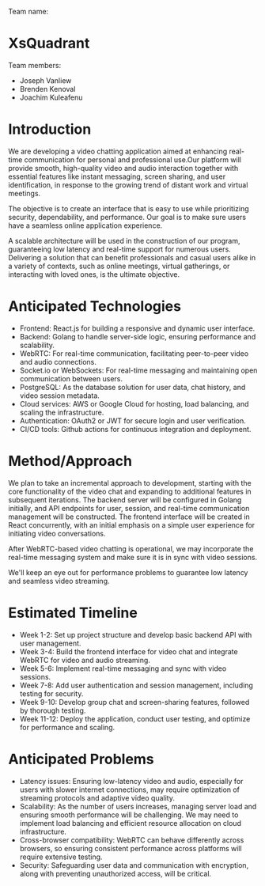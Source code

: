 Team name:
# XsQuadrant

Team members:
- Joseph Vanliew
- Brenden Kenoval
- Joachim Kuleafenu

# Introduction

We are developing a video chatting application aimed at enhancing real-time communication for personal and professional use.Our platform will provide smooth, high-quality video and audio interaction together with essential features like instant messaging, screen sharing, and user identification, in response to the growing trend of distant work and virtual meetings.

The objective is to create an interface that is easy to use while prioritizing security, dependability, and performance. Our goal is to make sure users have a seamless online application experience.

A scalable architecture will be used in the construction of our program, guaranteeing low latency and real-time support for numerous users. Delivering a solution that can benefit professionals and casual users alike in a variety of contexts, such as online meetings, virtual gatherings, or interacting with loved ones, is the ultimate objective.

# Anticipated Technologies

- Frontend: React.js for building a responsive and dynamic user interface.
- Backend: Golang to handle server-side logic, ensuring performance and scalability.
- WebRTC: For real-time communication, facilitating peer-to-peer video and audio connections.
- Socket.io or WebSockets: For real-time messaging and maintaining open communication between users.
- PostgreSQL: As the database solution for user data, chat history, and video session metadata.
- Cloud services: AWS or Google Cloud for hosting, load balancing, and scaling the infrastructure.
- Authentication: OAuth2 or JWT for secure login and user verification.
- CI/CD tools: Github actions for continuous integration and deployment.

# Method/Approach

We plan to take an incremental approach to development, starting with the core functionality of the video chat and expanding to additional features in subsequent iterations. The backend server will be configured in Golang initially, and API endpoints for user, session, and real-time communication management will be constructed. The frontend interface will be created in React concurrently, with an initial emphasis on a simple user experience for initiating video conversations.

After WebRTC-based video chatting is operational, we may incorporate the real-time messaging system and make sure it is in sync with video sessions.

We'll keep an eye out for performance problems to guarantee low latency and seamless video streaming.


# Estimated Timeline

- Week 1-2: Set up project structure and develop basic backend API with user management.
- Week 3-4: Build the frontend interface for video chat and integrate WebRTC for video and audio streaming.
- Week 5-6: Implement real-time messaging and sync with video sessions.
- Week 7-8: Add user authentication and session management, including testing for security.
- Week 9-10: Develop group chat and screen-sharing features, followed by thorough testing.
- Week 11-12: Deploy the application, conduct user testing, and optimize for performance and scaling.

# Anticipated Problems

- Latency issues: Ensuring low-latency video and audio, especially for users with slower internet connections, may require optimization of streaming protocols and adaptive video quality.
- Scalability: As the number of users increases, managing server load and ensuring smooth performance will be challenging. We may need to implement load balancing and efficient resource allocation on cloud infrastructure.
- Cross-browser compatibility: WebRTC can behave differently across browsers, so ensuring consistent performance across platforms will require extensive testing.
- Security: Safeguarding user data and communication with encryption, along with preventing unauthorized access, will be critical.



